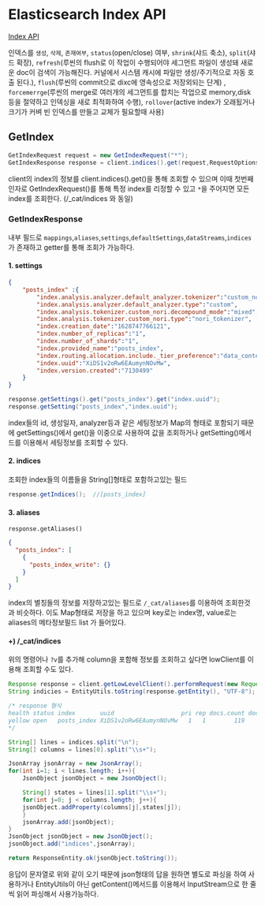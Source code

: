 # Elasticsearch Index API
[Index API](https://www.elastic.co/guide/en/elasticsearch/client/java-rest/current/_index_apis.html)

인덱스를 `생성`, `삭제`, `존재여부`, `status`(open/close) 여부, `shrink`(샤드 축소), `split`(샤드 확장), `refresh`(루씬의 flush로 이 작업이 수행되어야 세그먼트 파일이 생성돼 새로운 doc이 검색이 가능해진다. 커널에서 시스템 캐시에 파일만 생성/주기적으로 자동 호출 된다.), `flush`(루씬의 commit으로 dixc에 영속성으로 저장외되는 단계)
, `forcemerrge`(루씬의 merge로 여러개의 세그먼트를 합치는 작업으로 memory,disk등을 절약하고 인덱싱을 새로 최적화하여 수행), `rollover`(active index가 오래됬거나 크기가 커벼 빈 인덱스를 만들고 교체가 필요할때 사용)

## GetIndex

```java
GetIndexRequest request = new GetIndexRequest("*");
GetIndexResponse response = client.indices().get(request,RequestOptions.DEFAULT);
```

client의 index의 정보를 client.indices().get()을 통해 조회할 수 있으며 이때 첫번째 인자로 GetIndexRequest()를 통해 특정 index를 리정할 수 있고 `*`을 주어지면 모든 index를 조회한다. (/\_cat/indices 와 동일)

### GetIndexResponse

내부 필드로 `mappings`,`aliases`,`settings`,`defaultSettings`,`dataStreams`,`indices` 가 존재하고 getter를 통해 조회가 가능하다.

#### 1. settings

```JSON
{
    "posts_index" :{
        "index.analysis.analyzer.default_analyzer.tokenizer":"custom_nori",
        "index.analysis.analyzer.default_analyzer.type":"custom",
        "index.analysis.tokenizer.custom_nori.decompound_mode":"mixed",
        "index.analysis.tokenizer.custom_nori.type":"nori_tokenizer",
        "index.creation_date":"1628747766121",
        "index.number_of_replicas":"1",
        "index.number_of_shards":"1",
        "index.provided_name":"posts_index",
        "index.routing.allocation.include._tier_preference":"data_content",
        "index.uuid":"XiDS1v2oRw6EAumynNOvMw",
        "index.version.created":"7130499"
    }
}
```

```java
response.getSettings().get("posts_index").get("index.uuid");
response.getSetting("posts_index","index.uuid");
```

index들의 id, 생성일자, analyzer등과 같은 세팅정보가 Map의 형태로 포함되기 때문에 getSettings()에서 get()을 이중으로 사용하여 값을 조회하거나 getSetting()메서드를 이용해서 세팅정보를 조회할 수 있다.

#### 2. indices

조회한 index들의 이름들을 String[]형태로 포함하고있는 필드

```java
response.getIndices();  //[posts_index]
```

#### 3. aliases

`response.getAliases()`

```json
{
  "posts_index": [
    {
      "posts_index_write": {}
    }
  ]
}
```

index의 별칭들의 정보를 저장하고있는 필드로 `/_cat/aliases`를 이용하여 조회한것과 비슷하다. 이도 Map형태로 저장을 하고 있으며 key로는 index명, value로는 aliases의 메타정보필드 list 가 들어있다.

#### +) /\_cat/indices

위의 명령어나 `?v`를 추가해 column을 포함해 정보를 조회하고 싶다면 lowClient를 이용해 조회할 수도 있다.

```java
Response response = client.getLowLevelClient().performRequest(new Request("GET","/_cat/indices?v"));
String indicies = EntityUtils.toString(response.getEntity(), "UTF-8");

/* response 형식
health status index       uuid                   pri rep docs.count docs.deleted store.size pri.store.size
yellow open   posts_index XiDS1v2oRw6EAumynNOvMw   1   1        119           26    147.9kb        147.9kb
*/

String[] lines = indices.split("\n");
String[] columns = lines[0].split("\\s+");

JsonArray jsonArray = new JsonArray();
for(int i=1; i < lines.length; i++){
    JsonObject jsonObject = new JsonObject();

    String[] states = lines[1].split("\\s+");
    for(int j=0; j < columns.length; j++){
    jsonObject.addProperty(columns[j],states[j]);
    }
    jsonArray.add(jsonObject);
}
JsonObject jsonObject = new JsonObject();
jsonObject.add("indices",jsonArray);

return ResponseEntity.ok(jsonObject.toString());
```

응답이 문자열로 위와 같이 오기 때문에 json형태의 답을 원하면 별도로 파싱을 하여 사용하거나 EntityUtils이 아닌 getContent()메서드를 이용해서 InputStream으로 한 줄 씩 읽어 파싱해서 사용가능하다.
